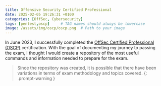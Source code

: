 ```yaml
---
title: Offensive Security Certified Professional
date: 2025-02-05 19:26:31 +0100
categories: [OffSec, Cybersecurity]
tags: [pentest,oscp]     # TAG names should always be lowercase
image: /assets/img/oscp/oscp.png  # Path to your image
---
```


In June 2023, I successfully completed the [OffSec Certified Professional (OSCP)](https://www.offsec.com/courses/pen-200/) certification. With the goal of documenting my journey to passing the exam, I thought I would create a repository of the most useful commands and information needed to prepare for the exam.

> Since the repository was created, it is possible that there have been variations in terms of exam methodology and topics covered.
{: .prompt-warning }

